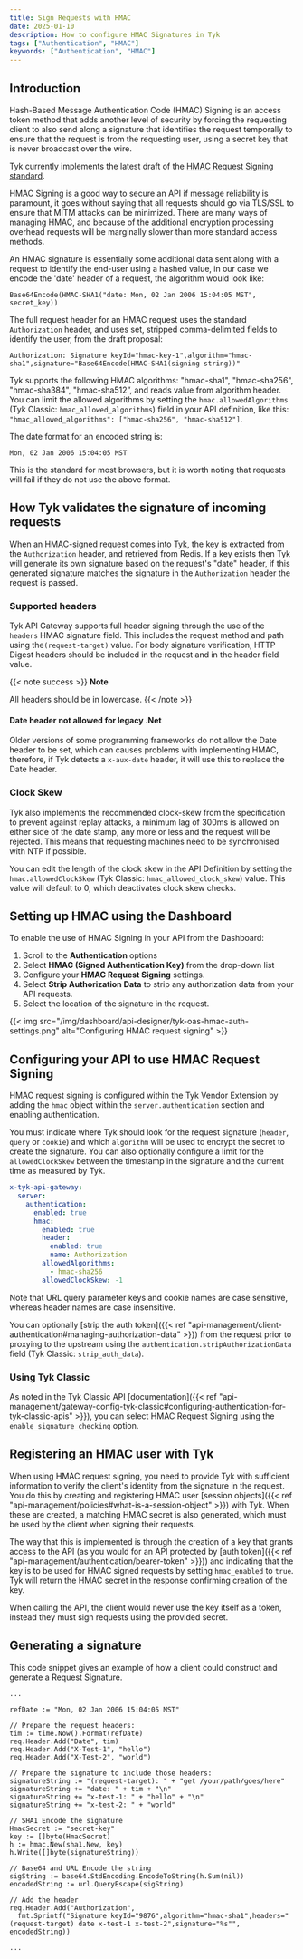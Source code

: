 ```yaml
---
title: Sign Requests with HMAC
date: 2025-01-10
description: How to configure HMAC Signatures in Tyk
tags: ["Authentication", "HMAC"]
keywords: ["Authentication", "HMAC"]
---
```


## Introduction

Hash-Based Message Authentication Code (HMAC) Signing is an access token method that adds another level of security by forcing the requesting client to also send along a signature that identifies the request temporally to ensure that the request is from the requesting user, using a secret key that is never broadcast over the wire.

Tyk currently implements the latest draft of the [HMAC Request Signing standard](http://tools.ietf.org/html/draft-cavage-http-signatures-05).

HMAC Signing is a good way to secure an API if message reliability is paramount, it goes without saying that all requests should go via TLS/SSL to ensure that MITM attacks can be minimized. There are many ways of managing HMAC, and because of the additional encryption processing overhead requests will be marginally slower than more standard access methods.

An HMAC signature is essentially some additional data sent along with a request to identify the end-user using a hashed value, in our case we encode the 'date' header of a request, the algorithm would look like:

```
Base64Encode(HMAC-SHA1("date: Mon, 02 Jan 2006 15:04:05 MST", secret_key))
```

The full request header for an HMAC request uses the standard `Authorization` header, and uses set, stripped comma-delimited fields to identify the user, from the draft proposal:

```
Authorization: Signature keyId="hmac-key-1",algorithm="hmac-sha1",signature="Base64Encode(HMAC-SHA1(signing string))"
```

Tyk supports the following HMAC algorithms: "hmac-sha1", "hmac-sha256", "hmac-sha384", "hmac-sha512”, and reads value from algorithm header. You can limit the allowed algorithms by setting the `hmac.allowedAlgorithms` (Tyk Classic: `hmac_allowed_algorithms`) field in your API definition, like this: `"hmac_allowed_algorithms": ["hmac-sha256", "hmac-sha512"]`.

The date format for an encoded string is:

```
Mon, 02 Jan 2006 15:04:05 MST
```

This is the standard for most browsers, but it is worth noting that requests will fail if they do not use the above format.

## How Tyk validates the signature of incoming requests

When an HMAC-signed request comes into Tyk, the key is extracted from the `Authorization` header, and retrieved from Redis. If a key exists then Tyk will generate its own signature based on the request's "date" header, if this generated signature matches the signature in the `Authorization` header the request is passed.

### Supported headers

Tyk API Gateway supports full header signing through the use of the `headers` HMAC signature field. This includes the request method and path using the`(request-target)` value. For body signature verification, HTTP Digest headers should be included in the request and in the header field value.

{{< note success >}}
**Note**  

All headers should be in lowercase.
{{< /note >}}

#### Date header not allowed for legacy .Net

Older versions of some programming frameworks do not allow the Date header to be set, which can causes problems with implementing HMAC, therefore, if Tyk detects a `x-aux-date` header, it will use this to replace the Date header.

### Clock Skew

Tyk also implements the recommended clock-skew from the specification to prevent against replay attacks, a minimum lag of 300ms is allowed on either side of the date stamp, any more or less and the request will be rejected. This means that requesting machines need to be synchronised with NTP if possible.

You can edit the length of the clock skew in the API Definition by setting the `hmac.allowedClockSkew` (Tyk Classic: `hmac_allowed_clock_skew`) value. This value will default to 0, which deactivates clock skew checks.

## Setting up HMAC using the Dashboard

To enable the use of HMAC Signing in your API from the Dashboard:

1. Scroll to the **Authentication** options
2. Select **HMAC (Signed Authentication Key)** from the drop-down list
3. Configure your **HMAC Request Signing** settings.
4. Select **Strip Authorization Data** to strip any authorization data from your API requests.
5. Select the location of the signature in the request.

{{< img src="/img/dashboard/api-designer/tyk-oas-hmac-auth-settings.png" alt="Configuring HMAC request signing" >}}

## Configuring your API to use HMAC Request Signing

HMAC request signing is configured within the Tyk Vendor Extension by adding the `hmac` object within the `server.authentication` section and enabling authentication.

You must indicate where Tyk should look for the request signature (`header`, `query` or `cookie`) and which `algorithm` will be used to encrypt the secret to create the signature. You can also optionally configure a limit for the `allowedClockSkew` between the timestamp in the signature and the current time as measured by Tyk. 

```yaml
x-tyk-api-gateway:
  server:
    authentication:
      enabled: true
      hmac:
        enabled: true
        header:
          enabled: true
          name: Authorization
        allowedAlgorithms:
          - hmac-sha256
        allowedClockSkew: -1
```

Note that URL query parameter keys and cookie names are case sensitive, whereas header names are case insensitive.

You can optionally [strip the auth token]({{< ref "api-management/client-authentication#managing-authorization-data" >}}) from the request prior to proxying to the upstream using the `authentication.stripAuthorizationData` field  (Tyk Classic: `strip_auth_data`).

### Using Tyk Classic

As noted in the Tyk Classic API [documentation]({{< ref "api-management/gateway-config-tyk-classic#configuring-authentication-for-tyk-classic-apis" >}}), you can select HMAC Request Signing using the `enable_signature_checking` option. 

## Registering an HMAC user with Tyk

When using HMAC request signing, you need to provide Tyk with sufficient information to verify the client's identity from the signature in the request. You do this by creating and registering HMAC user [session objects]({{< ref "api-management/policies#what-is-a-session-object" >}}) with Tyk. When these are created, a matching HMAC secret is also generated, which must be used by the client when signing their requests.

The way that this is implemented is through the creation of a key that grants access to the API (as you would for an API protected by [auth token]({{< ref "api-management/authentication/bearer-token" >}})) and indicating that the key is to be used for HMAC signed requests by setting `hmac_enabled` to `true`. Tyk will return the HMAC secret in the response confirming creation of the key.

When calling the API, the client would never use the key itself as a token, instead they must sign requests using the provided secret.

## Generating a signature

This code snippet gives an example of how a client could construct and generate a Request Signature.

```{.copyWrapper}
...

refDate := "Mon, 02 Jan 2006 15:04:05 MST"

// Prepare the request headers:
tim := time.Now().Format(refDate)
req.Header.Add("Date", tim)
req.Header.Add("X-Test-1", "hello")
req.Header.Add("X-Test-2", "world")

// Prepare the signature to include those headers:
signatureString := "(request-target): " + "get /your/path/goes/here"
signatureString += "date: " + tim + "\n"
signatureString += "x-test-1: " + "hello" + "\n"
signatureString += "x-test-2: " + "world"

// SHA1 Encode the signature
HmacSecret := "secret-key"
key := []byte(HmacSecret)
h := hmac.New(sha1.New, key)
h.Write([]byte(signatureString))

// Base64 and URL Encode the string
sigString := base64.StdEncoding.EncodeToString(h.Sum(nil))
encodedString := url.QueryEscape(sigString)

// Add the header
req.Header.Add("Authorization", 
  fmt.Sprintf("Signature keyId="9876",algorithm="hmac-sha1",headers="(request-target) date x-test-1 x-test-2",signature="%s"", encodedString))

...
```
